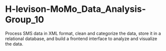 # H-levison-MoMo_Data_Analysis-Group_10
Process SMS data in XML format, clean and categorize the data, store it in a relational database, and build a frontend interface to analyze and visualize the data. 
